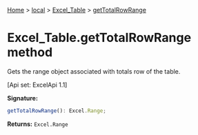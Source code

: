 [Home](./index) &gt; [local](local.md) &gt; [Excel\_Table](local.excel_table.md) &gt; [getTotalRowRange](local.excel_table.gettotalrowrange.md)

# Excel\_Table.getTotalRowRange method

Gets the range object associated with totals row of the table. 

 \[Api set: ExcelApi 1.1\]

**Signature:**
```javascript
getTotalRowRange(): Excel.Range;
```
**Returns:** `Excel.Range`


